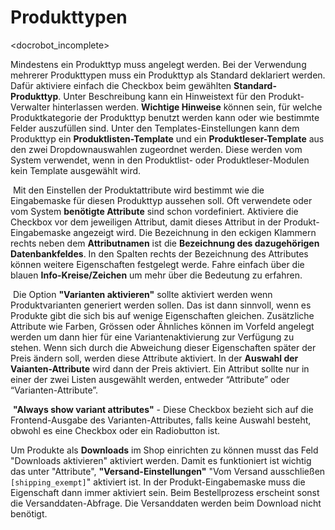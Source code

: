 # Produkttypen

<docrobot_incomplete>

Mindestens ein Produkttyp muss angelegt werden. Bei der Verwendung mehrerer Produkttypen muss ein Produkttyp als Standard deklariert werden. Dafür aktiviere einfach die Checkbox beim gewählten **Standard-Produkttyp**. Unter Beschreibung kann ein Hinweistext für den Produkt-Verwalter hinterlassen werden. **Wichtige Hinweise** können sein, für welche Produktkategorie der Produkttyp benutzt werden kann oder wie bestimmte Felder auszufüllen sind. Unter den Templates-Einstellungen kann dem Produkttyp ein **Produktlisten-Template** und ein **Produktleser-Template** aus den zwei Dropdownauswahlen zugeordnet werden. Diese werden vom System verwendet, wenn in den Produktlist- oder Produktleser-Modulen kein Template ausgewählt wird.

 Mit den Einstellen der Produktattribute wird bestimmt wie die Eingabemaske für diesen Produkttyp aussehen soll. Oft verwendete oder vom System **benötigte Attribute** sind schon vordefiniert. Aktiviere die Checkbox vor dem jeweiligen Attribut, damit dieses Attribut in der Produkt-Eingabemaske angezeigt wird. Die Bezeichnung in den eckigen Klammern rechts neben dem **Attributnamen** ist die  **Bezeichnung des dazugehörigen Datenbankfeldes**. In den Spalten rechts der Bezeichnung des Attributes können weitere Eigenschaften festgelegt werde. Fahre einfach über die blauen **Info-Kreise/Zeichen** um mehr über die Bedeutung zu erfahren.

 Die Option **"Varianten aktivieren"** sollte aktiviert werden wenn Produktvarianten generiert werden sollen. Das ist dann sinnvoll, wenn es Produkte gibt die sich bis auf wenige Eigenschaften gleichen. Zusätzliche Attribute wie Farben, Grössen oder Ähnliches können im Vorfeld angelegt werden um dann hier für eine Variantenaktivierung zur Verfügung zu stehen. Wenn sich durch die Abweichung dieser Eigenschaften später der Preis ändern soll, werden diese Attribute aktiviert. In der **Auswahl der Vaianten-Attribute** wird dann der Preis aktiviert. Ein Attribut sollte nur in einer der zwei Listen ausgewählt werden, entweder “Attribute” oder “Varianten-Attribute”.

 **"Always show variant attributes"** - Diese Checkbox bezieht sich auf die Frontend-Ausgabe des Varianten-Attributes, falls keine Auswahl besteht, obwohl es eine Checkbox oder ein Radiobutton ist.


Um Produkte als **Downloads** im Shop einrichten zu können musst das Feld "Downloads aktivieren" aktiviert werden. Damit es funktioniert ist wichtig das unter "Attribute", **"Versand-Einstellungen"** "Vom Versand ausschließen `[shipping_exempt]`" aktiviert ist. In der Produkt-Eingabemaske muss die Eigenschaft dann immer aktiviert sein. Beim Bestellprozess erscheint sonst die Versanddaten-Abfrage. Die Versanddaten werden beim Download nicht benötigt.